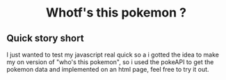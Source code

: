 <h1 align="center">
  <p>
    Whotf's this pokemon ?
  </p>
</h1>

## Quick story short
I just wanted to test my javascript real quick so a i gotted the idea to make my on version of "who's this pokemon", so i used the pokeAPI to get the pokemon data and implemented on an html page, feel free to try it out.